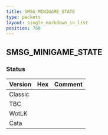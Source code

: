 ```yaml
---
title: SMSG_MINIGAME_STATE
type: packets
layout: single_markdown_in_list
position: 760
---
```


## SMSG_MINIGAME_STATE

### Status

Version | Hex | Comment
---------- | ---------- | ---------- 
Classic |  |  
TBC |  |  
WotLK |  |  
Cata |  |  

